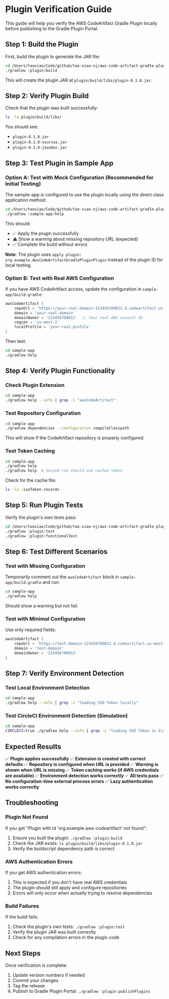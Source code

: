 # Plugin Verification Guide

This guide will help you verify the AWS CodeArtifact Gradle Plugin locally before publishing to the Gradle Plugin Portal.

## Step 1: Build the Plugin

First, build the plugin to generate the JAR file:

```bash
cd /Users/taoxiao/Code/github/tao-xiao-nj/aws-code-artifact-gradle-plugin
./gradlew :plugin:build
```

This will create the plugin JAR at `plugin/build/libs/plugin-0.1.0.jar`.

## Step 2: Verify Plugin Build

Check that the plugin was built successfully:

```bash
ls -la plugin/build/libs/
```

You should see:
- `plugin-0.1.0.jar`
- `plugin-0.1.0-sources.jar` 
- `plugin-0.1.0-javadoc.jar`

## Step 3: Test Plugin in Sample App

### Option A: Test with Mock Configuration (Recommended for Initial Testing)

The sample-app is configured to use the plugin locally using the direct class application method:

```bash
cd /Users/taoxiao/Code/github/tao-xiao-nj/aws-code-artifact-gradle-plugin
./gradlew :sample-app:help
```

This should:
- ✅ Apply the plugin successfully
- ⚠️ Show a warning about missing repository URL (expected)
- ✅ Complete the build without errors

**Note**: The plugin uses `apply plugin: org.example.AwsCodeArtifactGradlePluginPlugin` instead of the plugin ID for local testing.

### Option B: Test with Real AWS Configuration

If you have AWS CodeArtifact access, update the configuration in `sample-app/build.gradle`:

```gradle
awsCodeArtifact {
    repoUrl = 'https://your-real-domain-123456789012.d.codeartifact.us-west-2.amazonaws.com/maven/your-real-repo/'
    domain = 'your-real-domain'
    domainOwner = '123456789012'  // Your real AWS account ID
    region = 'us-west-2'
    localProfile = 'your-real-profile'
}
```

Then test:
```bash
cd sample-app
./gradlew help
```

## Step 4: Verify Plugin Functionality

### Check Plugin Extension
```bash
cd sample-app
./gradlew help --info | grep -i "awsCodeArtifact"
```

### Test Repository Configuration
```bash
cd sample-app
./gradlew dependencies --configuration compileClasspath
```

This will show if the CodeArtifact repository is properly configured.

### Test Token Caching
```bash
cd sample-app
./gradlew help
./gradlew help  # Second run should use cached token
```

Check for the cache file:
```bash
ls -la .ssoToken.records
```

## Step 5: Run Plugin Tests

Verify the plugin's own tests pass:

```bash
cd /Users/taoxiao/Code/github/tao-xiao-nj/aws-code-artifact-gradle-plugin
./gradlew :plugin:test
./gradlew :plugin:functionalTest
```

## Step 6: Test Different Scenarios

### Test with Missing Configuration
Temporarily comment out the `awsCodeArtifact` block in `sample-app/build.gradle` and run:

```bash
cd sample-app
./gradlew help
```

Should show a warning but not fail.

### Test with Minimal Configuration
Use only required fields:

```gradle
awsCodeArtifact {
    repoUrl = 'https://test-domain-123456789012.d.codeartifact.us-west-2.amazonaws.com/maven/test-repo/'
    domain = 'test-domain'
    domainOwner = '123456789012'
}
```

## Step 7: Verify Environment Detection

### Test Local Environment Detection
```bash
cd sample-app
./gradlew help --info | grep -i "loading SSO Token locally"
```

### Test CircleCI Environment Detection (Simulation)
```bash
cd sample-app
CIRCLECI=true ./gradlew help --info | grep -i "loading SSO Token in CircleCI"
```

## Expected Results

✅ **Plugin applies successfully**
✅ **Extension is created with correct defaults**
✅ **Repository is configured when URL is provided**
✅ **Warning is shown when URL is missing**
✅ **Token caching works (if AWS credentials are available)**
✅ **Environment detection works correctly**
✅ **All tests pass**
✅ **No configuration-time external process errors**
✅ **Lazy authentication works correctly**

## Troubleshooting

### Plugin Not Found
If you get "Plugin with id 'org.example.aws-codeartifact' not found":
1. Ensure you built the plugin: `./gradlew :plugin:build`
2. Check the JAR exists: `ls plugin/build/libs/plugin-0.1.0.jar`
3. Verify the buildscript dependency path is correct

### AWS Authentication Errors
If you get AWS authentication errors:
1. This is expected if you don't have real AWS credentials
2. The plugin should still apply and configure repositories
3. Errors will only occur when actually trying to resolve dependencies

### Build Failures
If the build fails:
1. Check the plugin's own tests: `./gradlew :plugin:test`
2. Verify the plugin JAR was built correctly
3. Check for any compilation errors in the plugin code

## Next Steps

Once verification is complete:
1. Update version numbers if needed
2. Commit your changes
3. Tag the release
4. Publish to Gradle Plugin Portal: `./gradlew :plugin:publishPlugins`
